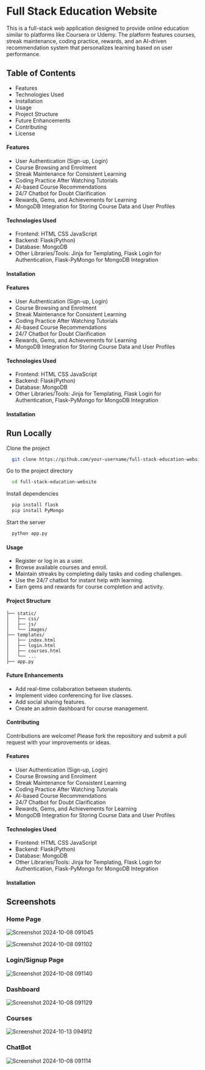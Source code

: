 
# Full Stack Education Website

This is a full-stack web application designed to provide online education similar to platforms like Coursera or Udemy. The platform features courses, streak maintenance, coding practice, rewards, and an AI-driven recommendation system that personalizes learning based on user performance.



## Table of Contents

- Features
- Technologies Used
- Installation
- Usage
- Project Structure
- Future Enhancements
- Contributing
- License



#### Features
- User Authentication (Sign-up, Login)
- Course Browsing and Enrolment
- Streak Maintenance for Consistent Learning
- Coding Practice After Watching Tutorials
- AI-based Course Recommendations
- 24/7 Chatbot for Doubt Clarification
- Rewards, Gems, and Achievements for Learning
- MongoDB Integration for Storing Course Data and User Profiles

#### Technologies Used
- Frontend:
    HTML CSS JavaScript
- Backend: Flask(Python)
- Database: MongoDB
- Other Libraries/Tools: Jinja for Templating, Flask Login for Authentication, Flask-PyMongo for MongoDB Integration

#### Installation


#### Features
- User Authentication (Sign-up, Login)
- Course Browsing and Enrolment
- Streak Maintenance for Consistent Learning
- Coding Practice After Watching Tutorials
- AI-based Course Recommendations
- 24/7 Chatbot for Doubt Clarification
- Rewards, Gems, and Achievements for Learning
- MongoDB Integration for Storing Course Data and User Profiles

#### Technologies Used
- Frontend:
    HTML CSS JavaScript
- Backend: Flask(Python)
- Database: MongoDB
- Other Libraries/Tools: Jinja for Templating, Flask Login for Authentication, Flask-PyMongo for MongoDB Integration

#### Installation


## Run Locally

Clone the project

```bash
  git clone https://github.com/your-username/full-stack-education-website.git
```

Go to the project directory

```bash
  cd full-stack-education-website
```

Install dependencies

```bash
  pip install flask
  pip install PyMongo
```

Start the server

```bash
  python app.py
```

#### Usage
- Register or log in as a user.
- Browse available courses and enroll.
- Maintain streaks by completing daily tasks and coding challenges.
- Use the 24/7 chatbot for instant help with learning.
- Earn gems and rewards for course completion and activity.

#### Project Structure
    ├── static/
    │   ├── css/
    │   ├── js/
    │   └── images/
    ├── templates/
    │   ├── index.html
    │   ├── login.html
    │   ├── courses.html
    │   └── ...
    ├── app.py

#### Future Enhancements
- Add real-time collaboration between students.
- Implement video conferencing for live classes.
- Add social sharing features.
- Create an admin dashboard for course management.

#### Contributing
Contributions are welcome! Please fork the repository and submit a pull request with your improvements or ideas.


#### Features
- User Authentication (Sign-up, Login)
- Course Browsing and Enrolment
- Streak Maintenance for Consistent Learning
- Coding Practice After Watching Tutorials
- AI-based Course Recommendations
- 24/7 Chatbot for Doubt Clarification
- Rewards, Gems, and Achievements for Learning
- MongoDB Integration for Storing Course Data and User Profiles

#### Technologies Used
- Frontend:
    HTML CSS JavaScript
- Backend: Flask(Python)
- Database: MongoDB
- Other Libraries/Tools: Jinja for Templating, Flask Login for Authentication, Flask-PyMongo for MongoDB Integration

#### Installation


## Screenshots
### Home Page
![Screenshot 2024-10-08 091045](https://github.com/user-attachments/assets/9674dcfd-ac46-40b4-beb5-a1e6504edc76)


![Screenshot 2024-10-08 091102](https://github.com/user-attachments/assets/67952d43-7911-4fb0-b006-c2d8381bca58)


### Login/Signup Page
![Screenshot 2024-10-08 091140](https://github.com/user-attachments/assets/7d413158-cb03-4b5f-b1d0-5115335b0777)


### Dashboard
![Screenshot 2024-10-08 091129](https://github.com/user-attachments/assets/6ec307ad-77e5-47c6-b0f2-b21f1b6378e4)


### Courses
![Screenshot 2024-10-13 094912](https://github.com/user-attachments/assets/ba931b73-7bb1-400d-8995-cfbf0a735723)


### ChatBot
![Screenshot 2024-10-08 091114](https://github.com/user-attachments/assets/2a6608ce-7b3c-496f-91bd-a614c3fe2345)
